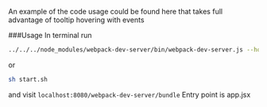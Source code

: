 An example of the code usage could be found here that takes full advantage of tooltip hovering with events 

###Usage
In terminal run
```bash
../../../node_modules/webpack-dev-server/bin/webpack-dev-server.js --hot
```
or
```bash
sh start.sh
```
and visit ```localhost:8080/webpack-dev-server/bundle```
Entry point is app.jsx
